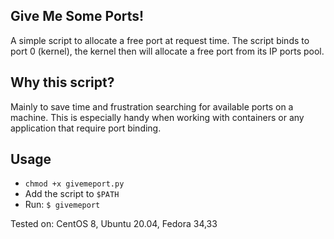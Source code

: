 ## Give Me Some Ports!
A simple script to allocate a free port at request time.  The script binds to port 0 (kernel), the kernel then will allocate a free port from its IP ports pool.

## Why this script?
Mainly to save time and frustration searching for available ports on a machine. This is especially handy when working with containers or any application that require port binding.

## Usage
- `chmod +x givemeport.py`
- Add the script to `$PATH` 
- Run: `$ givemeport`

Tested on: CentOS 8, Ubuntu 20.04, Fedora 34,33
